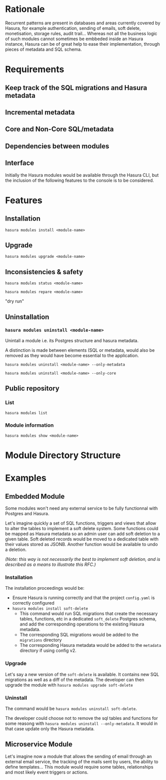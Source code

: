 # Rationale

Recurrent patterns are present in databases and areas currently covered by Hasura, for example authentication, sending of emails, soft delete, monetisation, storage rules, audit trail...
Whereas not all the business logic of such modules cannot sometimes be embbeded inside an Hasura instance, Hasura can be of great help to ease their implementation, through pieces of metadata and SQL schema.

# Requirements

## Keep track of the SQL migrations and Hasura metadata

## Incremental metadata

## Core and Non-Core SQL/metadata

## Dependencies between modules

## Interface

Initially the Hasura modules would be available through the Hasura CLI, but the inclusion of the following features to the console is to be considered.

# Features

## Installation

`hasura modules install <module-name>`

## Upgrade

`hasura modules upgrade <module-name>`

## Inconsistencies & safety

`hasura modules status <module-name>`

`hasura modules repare <module-name>`

"dry run"

## Uninstallation

### `hasura modules uninstall <module-name>`

Unintall a module i.e. its Postgres structure and hasura metadata.

A distinction is made between elements (SQL or metadata, would also be removed as they would have become essential to the application.

`hasura modules uninstall <module-name> --only-metadata`

`hasura modules uninstall <module-name> --only-core`

## Public repository

### List

`hasura modules list`

### Module information

`hasura modules show <module-name>`

<!-- ## Contributions -->

# Module Directory Structure

# Examples

## Embedded Module

Some modules won't need any external service to be fully functionnal with Postgres and Hasura.

Let's imagine quickly a set of SQL functions, triggers and views that allow to alter the tables to implement a soft delete system. Some functions could be mapped as Hasura metadata so an admin user can add soft deletion to a given table. Soft deleted records would be moved to a dedicated table with their values stored as JSONB.
Another function would be available to undo a deletion.

_(Note: this way is not necessarily the best to implement soft deletion, and is described as a means to illustrate this RFC.)_

### Installation

The installation proceedings would be:

- Ensure Hasura is running correctly and that the project `config.yaml` is correctly configured
- `hasura modules install soft-delete`
  - This command would run SQL migrations that create the necessary tables, functions, etc in a dedicated `soft_delete` Postgres schema, and add the corresponding operations to the existing Hasura metadata.
  - The corresponding SQL migrations would be added to the `migrations` directory
  - The corresponding Hasura metadata would be added to the `metadata` directory if using config v2.

### Upgrade

Let's say a new version of the `soft-delete` is available. It contains new SQL migrations as well as a diff of the metadata. The developer can then upgrade the module with `hasura modules upgrade soft-delete`

### Uninstall

The command would be `hasura modules uninstall soft-delete`.

The developer could choose not to remove the sql tables and functions for some reasong with `hasura modules uninstall --only-metadata`. It would in that case update only the Hasura metadata.

## Microservice Module

Let's imagine now a module that allows the sending of email through an external email service, the tracking of the mails sent by users, the ability to define templates... This module would require some tables, relationships and most likely event triggers or actions.
